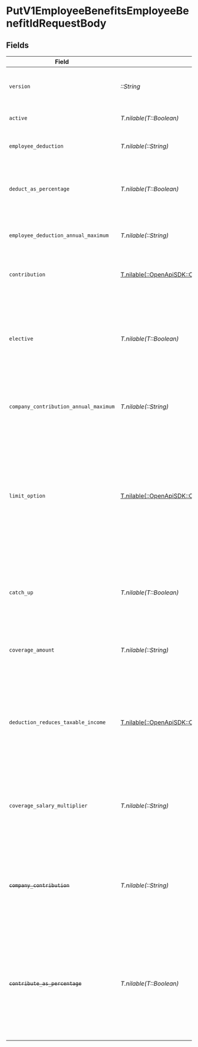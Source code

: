 # PutV1EmployeeBenefitsEmployeeBenefitIdRequestBody


## Fields

| Field                                                                                                                                                                                                                                | Type                                                                                                                                                                                                                                 | Required                                                                                                                                                                                                                             | Description                                                                                                                                                                                                                          |
| ------------------------------------------------------------------------------------------------------------------------------------------------------------------------------------------------------------------------------------ | ------------------------------------------------------------------------------------------------------------------------------------------------------------------------------------------------------------------------------------ | ------------------------------------------------------------------------------------------------------------------------------------------------------------------------------------------------------------------------------------ | ------------------------------------------------------------------------------------------------------------------------------------------------------------------------------------------------------------------------------------ |
| `version`                                                                                                                                                                                                                            | *::String*                                                                                                                                                                                                                           | :heavy_check_mark:                                                                                                                                                                                                                   | The current version of the object. See the [versioning guide](https://docs.gusto.com/embedded-payroll/docs/versioning#object-layer) for information on how to use this field.                                                        |
| `active`                                                                                                                                                                                                                             | *T.nilable(T::Boolean)*                                                                                                                                                                                                              | :heavy_minus_sign:                                                                                                                                                                                                                   | Whether the employee benefit is active.                                                                                                                                                                                              |
| `employee_deduction`                                                                                                                                                                                                                 | *T.nilable(::String)*                                                                                                                                                                                                                | :heavy_minus_sign:                                                                                                                                                                                                                   | The amount to be deducted, per pay period, from the employee's pay.                                                                                                                                                                  |
| `deduct_as_percentage`                                                                                                                                                                                                               | *T.nilable(T::Boolean)*                                                                                                                                                                                                              | :heavy_minus_sign:                                                                                                                                                                                                                   | Whether the employee deduction amount should be treated as a percentage to be deducted from each payroll.                                                                                                                            |
| `employee_deduction_annual_maximum`                                                                                                                                                                                                  | *T.nilable(::String)*                                                                                                                                                                                                                | :heavy_minus_sign:                                                                                                                                                                                                                   | The maximum employee deduction amount per year. A null value signifies no limit.                                                                                                                                                     |
| `contribution`                                                                                                                                                                                                                       | [T.nilable(::OpenApiSDK::Operations::PutV1EmployeeBenefitsEmployeeBenefitIdContribution)](../../models/operations/putv1employeebenefitsemployeebenefitidcontribution.md)                                                             | :heavy_minus_sign:                                                                                                                                                                                                                   | An object representing the type and value of the company contribution.                                                                                                                                                               |
| `elective`                                                                                                                                                                                                                           | *T.nilable(T::Boolean)*                                                                                                                                                                                                              | :heavy_minus_sign:                                                                                                                                                                                                                   | Whether the company contribution is elective (aka "matching"). For `tiered`, `elective_amount`, and `elective_percentage` contribution types this is ignored and assumed to be `true`.                                               |
| `company_contribution_annual_maximum`                                                                                                                                                                                                | *T.nilable(::String)*                                                                                                                                                                                                                | :heavy_minus_sign:                                                                                                                                                                                                                   | The maximum company contribution amount per year. A null value signifies no limit.                                                                                                                                                   |
| `limit_option`                                                                                                                                                                                                                       | [T.nilable(::OpenApiSDK::Operations::PutV1EmployeeBenefitsEmployeeBenefitIdLimitOption)](../../models/operations/putv1employeebenefitsemployeebenefitidlimitoption.md)                                                               | :heavy_minus_sign:                                                                                                                                                                                                                   | Some benefits require additional information to determine<br/>their limit.<br/><br/>`Family` or `Individual`: Applicable to HSA benefit.<br/><br/>`Joint Filing or Single` or `Married and Filing Separately`: Applicable to Dependent Care FSA benefit. |
| `catch_up`                                                                                                                                                                                                                           | *T.nilable(T::Boolean)*                                                                                                                                                                                                              | :heavy_minus_sign:                                                                                                                                                                                                                   | Whether the employee should use a benefit’s "catch up" rate. Only Roth 401k and 401k benefits use this value for employees over 50.                                                                                                  |
| `coverage_amount`                                                                                                                                                                                                                    | *T.nilable(::String)*                                                                                                                                                                                                                | :heavy_minus_sign:                                                                                                                                                                                                                   | The amount that the employee is insured for. Note: company contribution cannot be present if coverage amount is set.                                                                                                                 |
| `deduction_reduces_taxable_income`                                                                                                                                                                                                   | [T.nilable(::OpenApiSDK::Operations::PutV1EmployeeBenefitsEmployeeBenefitIdDeductionReducesTaxableIncome)](../../models/operations/putv1employeebenefitsemployeebenefitiddeductionreducestaxableincome.md)                           | :heavy_minus_sign:                                                                                                                                                                                                                   | Whether the employee deduction reduces taxable income or not. Only valid for Group Term Life benefits. Note: when the value is not "unset", coverage amount and coverage salary multiplier are ignored.                              |
| `coverage_salary_multiplier`                                                                                                                                                                                                         | *T.nilable(::String)*                                                                                                                                                                                                                | :heavy_minus_sign:                                                                                                                                                                                                                   | The coverage amount as a multiple of the employee’s salary. Only applicable for Group Term Life benefits. Note: cannot be set if coverage amount is also set.                                                                        |
| ~~`company_contribution`~~                                                                                                                                                                                                           | *T.nilable(::String)*                                                                                                                                                                                                                | :heavy_minus_sign:                                                                                                                                                                                                                   | : warning: ** DEPRECATED **: This will be removed in a future release, please migrate away from it as soon as possible.<br/><br/>The amount to be paid, per pay period, by the company.                                              |
| ~~`contribute_as_percentage`~~                                                                                                                                                                                                       | *T.nilable(T::Boolean)*                                                                                                                                                                                                              | :heavy_minus_sign:                                                                                                                                                                                                                   | : warning: ** DEPRECATED **: This will be removed in a future release, please migrate away from it as soon as possible.<br/><br/>Whether the company contribution amount should be treated as a percentage to be deducted from each payroll. |